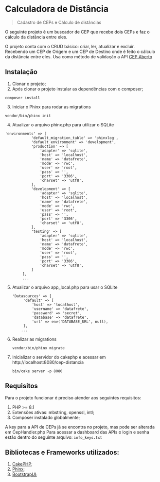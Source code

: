 # Calculadora de Distância
> Cadastro de CEPs e Cálculo de distâncias

O seguinte projeto é um buscador de CEP que recebe dois CEPs e faz o cálculo da distância entre eles.

O projeto conta com o CRUD básico: criar, ler, atualizar e excluir. Recebendo um CEP de Origem e um CEP de Destino onde é feito o cálculo da distância entre eles. Usa como método de validação a API [CEP Aberto](https://cepaberto.com/) 

## Instalação

1. Clonar o projeto;
2. Após clonar o projeto instalar as dependências com o composer;
```
composer install
```
3. Iniciar o Phinx para rodar as migrations
```
vendor/bin/phinx init
```
4. Atualizar o arquivo phinx.php para utilizar o SQLite
```
'environments' => [
            'default_migration_table' => 'phinxlog',
            'default_environment' => 'development',
            'production' => [
                'adapter' => 'sqlite',
                'host' => 'localhost',
                'name' => 'datafrete',
                'mode' => 'rwc',
                'user' => 'root',
                'pass' => '',
                'port' => '3306',
                'charset' => 'utf8',
            ],
            'development' => [
                'adapter' => 'sqlite',
                'host' => 'localhost',
                'name' => 'datafrete',
                'mode' => 'rwc',
                'user' => 'root',
                'pass' => '',
                'port' => '3306',
                'charset' => 'utf8',
            ],
            'testing' => [
                'adapter' => 'sqlite',
                'host' => 'localhost',
                'name' => 'datafrete',
                'mode' => 'rwc',
                'user' => 'root',
                'pass' => '',
                'port' => '3306',
                'charset' => 'utf8',
            ]
        ],
        ...
```
5. Atualizar o arquivo app_local.php para usar o SQLite
   ```
   'Datasources' => [
        'default' => [
            'host' => 'localhost',
            'username' => 'datafrete',
            'password' => 'secret',
            'database' => 'datafrete', 
            'url' => env('DATABASE_URL', null),
        ],
       ...
   ```
6. Realizar as migrations
   ```
   vendor/bin/phinx migrate
   ```
7. Inicializar o servidor do cakephp e acessar em http://localhost:8080/cep-distancia
   ```
   bin/cake server -p 8080
   ```

## Requisitos

Para o projeto funcionar é preciso atender aos seguintes requisitos: 

1. PHP >= 8.1
2. Extensões ativas: mbstring, openssl, intl;
3. Composer instalado globalmente;

A key para a API de CEPs já se encontra no projeto, mas pode ser alterada em CepHandler.php
Para acessar a dashboard das APIs o login e senha estão dentro do seguinte arquivo: `info_keys.txt`


## Bibliotecas e Frameworks utilizados: 

1. [CakePHP](https://book.cakephp.org/5/en/index.html);
2. [Phinx](https://book.cakephp.org/phinx/0/en/intro.html);
3. [BootstrapUI](https://github.com/FriendsOfCake/bootstrap-ui);
